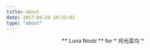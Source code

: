 ```yaml
---
title: about
date: 2017-05-25 16:12:01
type: "about"
---
```

<center>
**`Luna Noob`** for *`月光菜鸟`*
<center/>